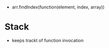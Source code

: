 * arr.findIndex(function(element, index, array))

<!-- Stack & Heap -->
# Stack
* keeps trackt of function invocation




